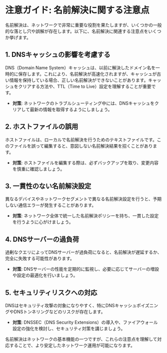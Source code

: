 # 注意ガイド: 名前解決に関する注意点

名前解決は、ネットワークで非常に重要な役割を果たしますが、いくつかの一般的な落とし穴や誤解が存在します。以下に、名前解決に関連する注意点をいくつか挙げます。

## 1. DNSキャッシュの影響を考慮する

DNS（Domain Name System）キャッシュは、以前に解決したドメイン名を一時的に保存します。これにより、名前解決が高速化されますが、キャッシュが古い情報を保持している場合、正しい名前解決ができないことがあります。キャッシュをクリアする方法や、TTL（Time to Live）設定を理解することが重要です。

- **対策**: ネットワークのトラブルシューティング中には、DNSキャッシュをクリアして最新の情報を取得するようにしましょう。

## 2. ホストファイルの誤用

ホストファイルは、ローカルで名前解決を行うためのテキストファイルです。このファイルを誤って編集すると、意図しない名前解決結果を招くことがあります。

- **対策**: ホストファイルを編集する際は、必ずバックアップを取り、変更内容を慎重に確認しましょう。

## 3. 一貫性のない名前解決設定

異なるデバイスやネットワークセグメントで異なる名前解決設定を行うと、予期しない通信エラーが発生することがあります。

- **対策**: ネットワーク全体で統一した名前解決ポリシーを持ち、一貫した設定を行うように心がけましょう。

## 4. DNSサーバーの過負荷

過剰なクエリによってDNSサーバーが過負荷になると、名前解決が遅延するか、完全に失敗する可能性があります。

- **対策**: DNSサーバーの性能を定期的に監視し、必要に応じてサーバーの増設や設定の最適化を行いましょう。

## 5. セキュリティリスクへの対応

DNSはセキュリティ攻撃の対象になりやすく、特にDNSキャッシュポイズニングやDNSトンネリングなどのリスクが存在します。

- **対策**: DNSSEC（DNS Security Extensions）の導入や、ファイアウォール設定の強化を検討し、セキュリティ対策を講じましょう。

名前解決はネットワークの基本機能の一つですが、これらの注意点を理解して対応することで、より安定したネットワーク運用が可能になります。